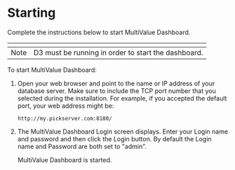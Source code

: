 # Starting

<PageHeader />

Complete the instructions below to start MultiValue Dashboard.  

| <!----> | <!----> |
| --- | --- |
Note | D3 must be running in order to start the dashboard.
  
To start MultiValue Dashboard:
1. Open your web browser and point to the name or IP address of your database server. Make sure to include the TCP port number that you selected during the installation. For example, if you accepted the default port, your web address might be:  
     
   `http://my.pickserver.com:8180/`
2. The MultiValue Dashboard Login screen displays. Enter your Login name and password and then click the Login button. By default the Login name and Password are both set to "admin".  
     
   MultiValue Dashboard is started.<PageFooter />
